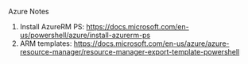 Azure Notes


1. Install AzureRM PS: https://docs.microsoft.com/en-us/powershell/azure/install-azurerm-ps
2. ARM templates: https://docs.microsoft.com/en-us/azure/azure-resource-manager/resource-manager-export-template-powershell
